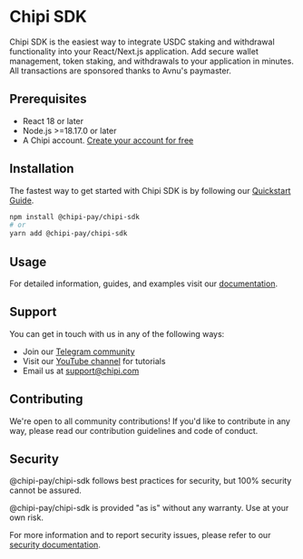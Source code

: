 # Chipi SDK

Chipi SDK is the easiest way to integrate USDC staking and withdrawal functionality into your React/Next.js application. Add secure wallet management, token staking, and withdrawals to your application in minutes. All transactions are sponsored thanks to Avnu's paymaster.

## Prerequisites

- React 18 or later
- Node.js >=18.17.0 or later
- A Chipi account. [Create your account for free](https://dashboard.chipi.com)

## Installation

The fastest way to get started with Chipi SDK is by following our [Quickstart Guide](https://docs.chipi.com/quickstart).

```bash
npm install @chipi-pay/chipi-sdk
# or
yarn add @chipi-pay/chipi-sdk
```

## Usage

For detailed information, guides, and examples visit our [documentation](https://docs.chipi.com).

## Support

You can get in touch with us in any of the following ways:

- Join our [Telegram community](https://t.me/chipi_pay)
- Visit our [YouTube channel](https://www.youtube.com/@chipipay) for tutorials
- Email us at support@chipi.com

## Contributing

We're open to all community contributions! If you'd like to contribute in any way, please read our contribution guidelines and code of conduct.

## Security

@chipi-pay/chipi-sdk follows best practices for security, but 100% security cannot be assured.

@chipi-pay/chipi-sdk is provided "as is" without any warranty. Use at your own risk.

For more information and to report security issues, please refer to our [security documentation](https://docs.chipi.com/security).